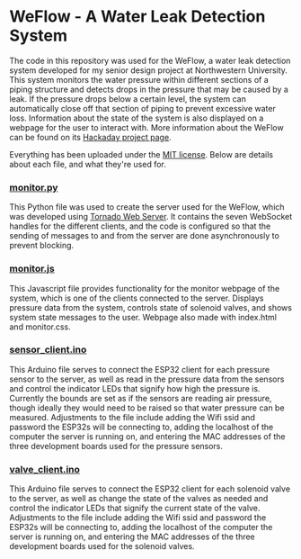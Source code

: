 # WeFlow - A Water Leak Detection System
The code in this repository was used for the WeFlow, a water leak detection system developed for my senior design project at Northwestern University. This system monitors the water pressure within different sections of a piping structure and detects drops in the pressure that may be caused by a leak. If the pressure drops below a certain level, the system can automatically close off that section of piping to prevent excessive water loss. Information about the state of the system is also displayed on a webpage for the user to interact with. More information about the WeFlow can be found on its [Hackaday project page](https://hackaday.io/project/180239-weflow-a-water-leak-detection-system).

Everything has been uploaded under the [MIT license](LICENSE). Below are details about each file, and what they're used for.

### [monitor.py](monitor.py)
This Python file was used to create the server used for the WeFlow, which was developed using [Tornado Web Server](https://www.tornadoweb.org/en/stable/). It contains the seven WebSocket handles for the different clients, and the code is configured so that the sending of messages to and from the server are done asynchronously to prevent blocking.

### [monitor.js](templates/static/monitor.js)
This Javascript file provides functionality for the monitor webpage of the system, which is one of the clients connected to the server. Displays pressure data from the system, controls state of solenoid valves, and shows system state messages to the user. Webpage also made with index.html and monitor.css.

### [sensor_client.ino](Arduino/sensor_client.ino)
This Arduino file serves to connect the ESP32 client for each pressure sensor to the server, as well as read in the pressure data from the sensors and control the indicator LEDs that signify how high the pressure is. Currently the bounds are set as if the sensors are reading air pressure, though ideally they would need to be raised so that water pressure can be measured. Adjustments to the file include adding the Wifi ssid and password the ESP32s will be connecting to, adding the localhost of the computer the server is running on, and entering the MAC addresses of the three development boards used for the pressure sensors.

### [valve_client.ino](Arduino/valve_client.ino)
This Arduino file serves to connect the ESP32 client for each solenoid valve to the server, as well as change the state of the valves as needed and control the indicator LEDs that signify the current state of the valve. Adjustments to the file include adding the Wifi ssid and password the ESP32s will be connecting to, adding the localhost of the computer the server is running on, and entering the MAC addresses of the three development boards used for the solenoid valves.
